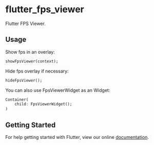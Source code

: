 # flutter_fps_viewer

Flutter FPS Viewer.

## Usage

Show fps in an overlay:

```dart 
showFpsViewer(context);
```

Hide fps overlay if necessary:

```dart
hideFpsViewer();
```

You can also use FpsViewerWidget as an Widget:

```dart
Container(
    child: FpsViewerWidget();
)
```

## Getting Started

For help getting started with Flutter, view our online
[documentation](https://flutter.dev/).
